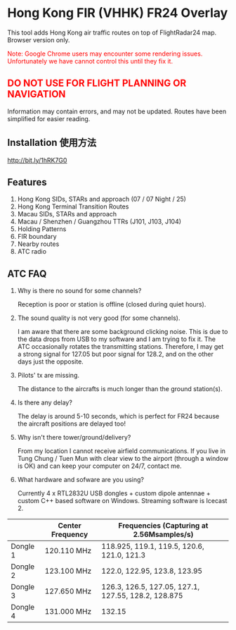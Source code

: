 Hong Kong FIR (VHHK) FR24 Overlay
=================

This tool adds Hong Kong air traffic routes on top of FlightRadar24 map. Browser version only.

<span style="color: red">Note: Google Chrome users may encounter some rendering issues. Unfortunately we have cannot control this until they fix it.</a>

<span style="color: red">DO NOT USE FOR FLIGHT PLANNING OR NAVIGATION</a>
-----------------

Information may contain errors, and may not be updated. Routes have been simplified for easier reading.

Installation 使用方法
-----------------

http://bit.ly/1hRK7G0

Features
-----------------

1. Hong Kong SIDs, STARs and approach (07 / 07 Night / 25)
2. Hong Kong Terminal Transition Routes
3. Macau SIDs, STARs and approach
4. Macau / Shenzhen / Guangzhou TTRs (J101, J103, J104)
5. Holding Patterns
6. FIR boundary
7. Nearby routes
8. ATC radio

ATC FAQ
-----------------
1. Why is there no sound for some channels?

   Reception is poor or station is offline (closed during quiet hours).

2. The sound quality is not very good (for some channels).

   I am aware that there are some background clicking noise. This is due to the data drops from USB to my software and I am trying to fix it. The ATC occasionally rotates the transmitting stations. Therefore, I may get a strong signal for 127.05 but poor signal for 128.2, and on the other days just the opposite. 

3. Pilots' tx are missing.

   The distance to the aircrafts is much longer than the ground station(s).

4. Is there any delay?

   The delay is around 5-10 seconds, which is perfect for FR24 because the aircraft positions are delayed too!
   
5. Why isn't there tower/ground/delivery?

   From my location I cannot receive airfield communications. If you live in Tung Chung / Tuen Mun with clear view to the airport (through a window is OK) and can keep your computer on 24/7, contact me.
   
6. What hardware and sofware are you using?

   Currently 4 x RTL2832U USB dongles + custom dipole antennae + custom C++ based software on Windows. Streaming software is Icecast 2.
   
|          	| Center Frequency	| Frequencies (Capturing at 2.56Msamples/s)           	|
|----------	|------------------	|-----------------------------------------------------	|
| Dongle 1 	| 120.110 MHz      	| 118.925, 119.1, 119.5, 120.6, 121.0, 121.3          	|
| Dongle 2 	| 123.100 MHz      	| 122.0, 122.95, 123.8, 123.95                        	|
| Dongle 3 	| 127.650 MHz      	| 126.3, 126.5, 127.05, 127.1, 127.55, 128.2, 128.875 	|
| Dongle 4 	| 131.000 MHz      	| 132.15                                              	|